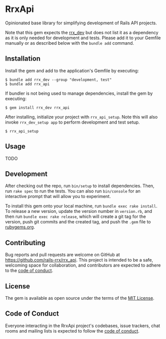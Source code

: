 # RrxApi

Opinionated base library for simplifying development of Rails API projects.

Note that this gem expects the [rrx_dev](https://github.com/rails-rrx/rrx_api/blob/main/CODE_OF_CONDUCT.md) but does
not list it as a dependency as it is only needed for development and tests. Please add it to your Gemfile manually
or as described below with the `bundle add` command.

## Installation

Install the gem and add to the application's Gemfile by executing:

```shell
$ bundle add rrx_dev --group "development, test"
$ bundle add rrx_api
```

If bundler is not being used to manage dependencies, install the gem by executing:

```shell
$ gem install rrx_dev rrx_api
```

After installing, initialize your project with `rrx_api_setup`. Note this will also invoke `rrx_dev_setup app` to
perform development and test setup.

```shell
$ rrx_api_setup
```

## Usage

TODO

## Development

After checking out the repo, run `bin/setup` to install dependencies. Then, run `rake spec` to run the tests. You can also run `bin/console` for an interactive prompt that will allow you to experiment.

To install this gem onto your local machine, run `bundle exec rake install`. To release a new version, update the version number in `version.rb`, and then run `bundle exec rake release`, which will create a git tag for the version, push git commits and the created tag, and push the `.gem` file to [rubygems.org](https://rubygems.org).

## Contributing

Bug reports and pull requests are welcome on GitHub at https://github.com/rails-rrx/rrx_api. This project is intended to be a safe, welcoming space for collaboration, and contributors are expected to adhere to the [code of conduct](https://github.com/rails-rrx/rrx_api/blob/main/CODE_OF_CONDUCT.md).

## License

The gem is available as open source under the terms of the [MIT License](https://opensource.org/licenses/MIT).

## Code of Conduct

Everyone interacting in the RrxApi project's codebases, issue trackers, chat rooms and mailing lists is expected to follow the [code of conduct](https://github.com/[USERNAME]/rrx_api/blob/main/CODE_OF_CONDUCT.md).
